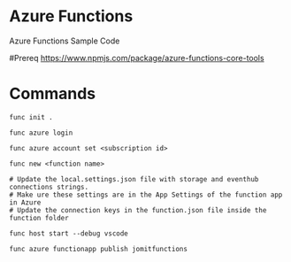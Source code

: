 # Azure Functions
Azure Functions Sample Code

#Prereq
https://www.npmjs.com/package/azure-functions-core-tools

# Commands
    func init .

    func azure login

    func azure account set <subscription id>

    func new <function name>

    # Update the local.settings.json file with storage and eventhub connections strings.
    # Make ure these settings are in the App Settings of the function app in Azure
    # Update the connection keys in the function.json file inside the function folder

    func host start --debug vscode

    func azure functionapp publish jomitfunctions




